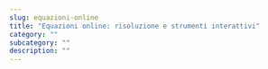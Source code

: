 ```yaml
---
slug: equazioni-online
title: "Equazioni online: risoluzione e strumenti interattivi"
category: ""
subcategory: ""
description: ""
---
```


